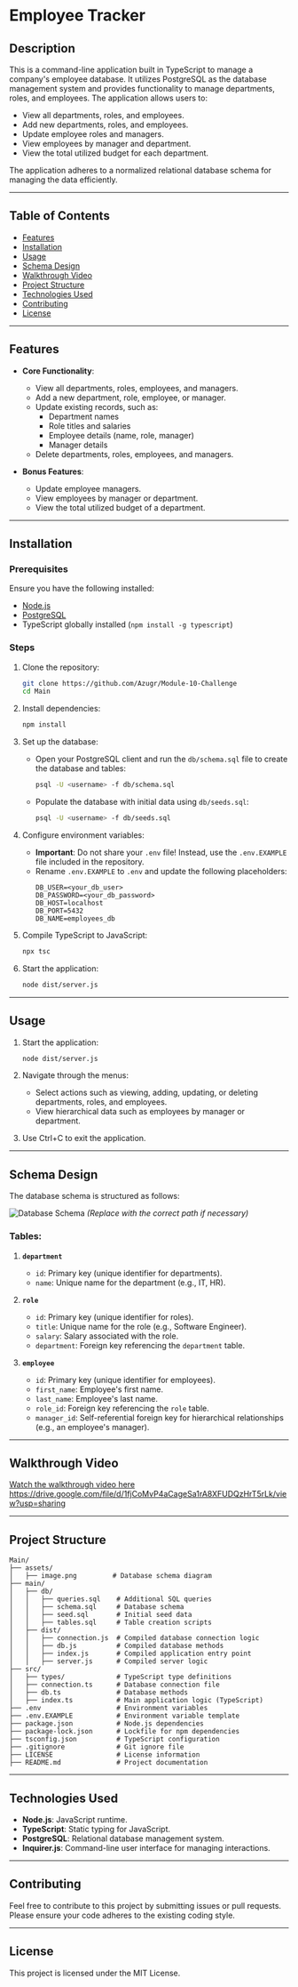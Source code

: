 # Employee Tracker

## Description
This is a command-line application built in TypeScript to manage a company's employee database. It utilizes PostgreSQL as the database management system and provides functionality to manage departments, roles, and employees. The application allows users to:

- View all departments, roles, and employees.
- Add new departments, roles, and employees.
- Update employee roles and managers.
- View employees by manager and department.
- View the total utilized budget for each department.

The application adheres to a normalized relational database schema for managing the data efficiently.

---

## Table of Contents
- [Features](#features)
- [Installation](#installation)
- [Usage](#usage)
- [Schema Design](#schema-design)
- [Walkthrough Video](#walkthrough-video)
- [Project Structure](#project-structure)
- [Technologies Used](#technologies-used)
- [Contributing](#contributing)
- [License](#license)

---

## Features

- **Core Functionality**:
  - View all departments, roles, employees, and managers.
  - Add a new department, role, employee, or manager.
  - Update existing records, such as:
    - Department names
    - Role titles and salaries
    - Employee details (name, role, manager)
    - Manager details
  - Delete departments, roles, employees, and managers.

- **Bonus Features**:
  - Update employee managers.
  - View employees by manager or department.
  - View the total utilized budget of a department.

---

## Installation

### Prerequisites
Ensure you have the following installed:
- [Node.js](https://nodejs.org/)
- [PostgreSQL](https://www.postgresql.org/)
- TypeScript globally installed (`npm install -g typescript`)

### Steps
1. Clone the repository:
   ```bash
   git clone https://github.com/Azugr/Module-10-Challenge
   cd Main
   ```

2. Install dependencies:
   ```bash
   npm install
   ```

3. Set up the database:
   - Open your PostgreSQL client and run the `db/schema.sql` file to create the database and tables:
     ```bash
     psql -U <username> -f db/schema.sql
     ```
   - Populate the database with initial data using `db/seeds.sql`:
     ```bash
     psql -U <username> -f db/seeds.sql
     ```

4. Configure environment variables:
   - **Important**: Do not share your `.env` file! Instead, use the `.env.EXAMPLE` file included in the repository.
   - Rename `.env.EXAMPLE` to `.env` and update the following placeholders:
     ```env
     DB_USER=<your_db_user>
     DB_PASSWORD=<your_db_password>
     DB_HOST=localhost
     DB_PORT=5432
     DB_NAME=employees_db
     ```

5. Compile TypeScript to JavaScript:
   ```bash
   npx tsc
   ```

6. Start the application:
   ```bash
   node dist/server.js
   ```

---

## Usage

1. Start the application:
   ```bash
   node dist/server.js
   ```

2. Navigate through the menus:
   - Select actions such as viewing, adding, updating, or deleting departments, roles, and employees.
   - View hierarchical data such as employees by manager or department.

3. Use Ctrl+C to exit the application.

---

## Schema Design
The database schema is structured as follows:

![Database Schema](./assets/image.png) *(Replace with the correct path if necessary)*

### Tables:
1. **`department`**
    - `id`: Primary key (unique identifier for departments).
    - `name`: Unique name for the department (e.g., IT, HR).

2. **`role`**
    - `id`: Primary key (unique identifier for roles).
    - `title`: Unique name for the role (e.g., Software Engineer).
    - `salary`: Salary associated with the role.
    - `department`: Foreign key referencing the `department` table.

3. **`employee`**
    - `id`: Primary key (unique identifier for employees).
    - `first_name`: Employee's first name.
    - `last_name`: Employee's last name.
    - `role_id`: Foreign key referencing the `role` table.
    - `manager_id`: Self-referential foreign key for hierarchical relationships (e.g., an employee's manager).

---

## Walkthrough Video
[Watch the walkthrough video here](#) https://drive.google.com/file/d/1fjCoMvP4aCageSa1rA8XFUDQzHrT5rLk/view?usp=sharing

---

## Project Structure
```
Main/
├── assets/
│   ├── image.png         # Database schema diagram
├── main/
│   ├── db/
│   │   ├── queries.sql    # Additional SQL queries
│   │   ├── schema.sql     # Database schema
│   │   ├── seed.sql       # Initial seed data
│   │   ├── tables.sql     # Table creation scripts
│   ├── dist/
│   │   ├── connection.js  # Compiled database connection logic
│   │   ├── db.js          # Compiled database methods
│   │   ├── index.js       # Compiled application entry point
│   │   ├── server.js      # Compiled server logic
├── src/
│   ├── types/             # TypeScript type definitions
│   ├── connection.ts      # Database connection file
│   ├── db.ts              # Database methods
│   ├── index.ts           # Main application logic (TypeScript)
├── .env                   # Environment variables
├── .env.EXAMPLE           # Environment variable template
├── package.json           # Node.js dependencies
├── package-lock.json      # Lockfile for npm dependencies
├── tsconfig.json          # TypeScript configuration
├── .gitignore             # Git ignore file
├── LICENSE                # License information
├── README.md              # Project documentation
```

---

## Technologies Used

- **Node.js**: JavaScript runtime.
- **TypeScript**: Static typing for JavaScript.
- **PostgreSQL**: Relational database management system.
- **Inquirer.js**: Command-line user interface for managing interactions.

---

## Contributing
Feel free to contribute to this project by submitting issues or pull requests. Please ensure your code adheres to the existing coding style.

---

## License
This project is licensed under the MIT License.
